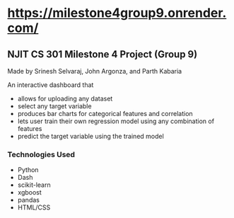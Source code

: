 # https://milestone4group9.onrender.com/

## NJIT CS 301 Milestone 4 Project (Group 9)
Made by Srinesh Selvaraj, John Argonza, and Parth Kabaria

An interactive dashboard that
- allows for uploading any dataset
- select any target variable
- produces bar charts for categorical features and correlation
- lets user train their own regression model using any combination of features
- predict the target variable using the trained model

### Technologies Used
- Python
- Dash
- scikit-learn
- xgboost
- pandas
- HTML/CSS
